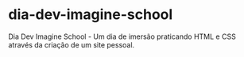 # dia-dev-imagine-school
Dia Dev Imagine School - Um dia de imersão praticando HTML e CSS através da criação de um site pessoal.
